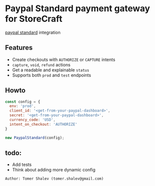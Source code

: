 # Paypal Standard payment gateway for **StoreCraft**

[paypal standard](https://developer.paypal.com/docs/checkout/standard/) integration

## Features
- Create checkouts with `AUTHORIZE` or `CAPTURE` intents
- `capture`, `void`, `refund` actions
- Get a readable and explainable `status`
- Supports both `prod` and `test` endpoints

## Howto

```js
const config = {
  env: 'prod',
  client_id: '<get-from-your-paypal-dashboard>',
  secret: '<get-from-your-paypal-dashboard>',
  currency_code: 'USD',
  intent_on_checkout: 'AUTHORIZE'
}

new PaypalStandard(config);
```


## todo:
- Add tests
- Think about adding more dynamic config 

```text
Author: Tomer Shalev (tomer.shalev@gmail.com)
```